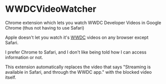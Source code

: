 # WWDCVideoWatcher
Chrome extension which lets you watch WWDC Developer Videos in Google Chrome (thus not having to use Safari)

Apple doesn't let you watch it's [WWDC](https://developer.apple.com/videos/) videos on any browser except Safari.

I prefer Chrome to Safari, and I don't like being told how I can access information or not.

This extension automatically replaces the video that says "Streaming is available in Safari, and through the WWDC app." with the blocked video itself.
